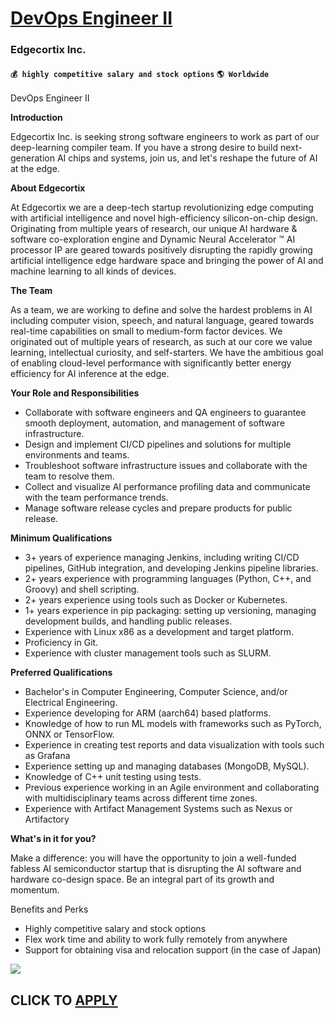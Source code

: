 # [DevOps Engineer II](https://www.remotewlb.com/apply/devops-engineer-ii-71696)  
### Edgecortix Inc.  
#### `💰 highly competitive salary and stock options` `🌎 Worldwide`  

DevOps Engineer II

**Introduction**

Edgecortix Inc. is seeking strong software engineers to work as part of our deep-learning compiler team. If you have a strong desire to build next-generation AI chips and systems, join us, and let's reshape the future of AI at the edge.

**About Edgecortix**

At Edgecortix we are a deep-tech startup revolutionizing edge computing with artificial intelligence and novel high-efficiency silicon-on-chip design. Originating from multiple years of research, our unique AI hardware & software co-exploration engine and Dynamic Neural Accelerator ™ AI processor IP are geared towards positively disrupting the rapidly growing artificial intelligence edge hardware space and bringing the power of AI and machine learning to all kinds of devices.

**The Team**

As a team, we are working to define and solve the hardest problems in AI including computer vision, speech, and natural language, geared towards real-time capabilities on small to medium-form factor devices. We originated out of multiple years of research, as such at our core we value learning, intellectual curiosity, and self-starters. We have the ambitious goal of enabling cloud-level performance with significantly better energy efficiency for AI inference at the edge.

**Your Role and Responsibilities**

  * Collaborate with software engineers and QA engineers to guarantee smooth deployment, automation, and management of software infrastructure.
  * Design and implement CI/CD pipelines and solutions for multiple environments and teams.
  * Troubleshoot software infrastructure issues and collaborate with the team to resolve them.
  * Collect and visualize AI performance profiling data and communicate with the team performance trends.
  * Manage software release cycles and prepare products for public release.

**Minimum Qualifications**

  * 3+ years of experience managing Jenkins, including writing CI/CD pipelines, GitHub integration, and developing Jenkins pipeline libraries.
  * 2+ years experience with programming languages (Python, C++, and Groovy) and shell scripting.
  * 2+ years experience using tools such as Docker or Kubernetes.
  * 1+ years experience in pip packaging: setting up versioning, managing development builds, and handling public releases.
  * Experience with Linux x86 as a development and target platform.
  * Proficiency in Git.
  * Experience with cluster management tools such as SLURM.

**Preferred Qualifications**

  * Bachelor's in Computer Engineering, Computer Science, and/or Electrical Engineering.
  * Experience developing for ARM (aarch64) based platforms.
  * Knowledge of how to run ML models with frameworks such as PyTorch, ONNX or TensorFlow.
  * Experience in creating test reports and data visualization with tools such as Grafana
  * Experience setting up and managing databases (MongoDB, MySQL).
  * Knowledge of C++ unit testing using tests.
  * Previous experience working in an Agile environment and collaborating with multidisciplinary teams across different time zones.
  * Experience with Artifact Management Systems such as Nexus or Artifactory

**What's in it for you?**

Make a difference: you will have the opportunity to join a well-funded fabless AI semiconductor startup that is disrupting the AI software and hardware co-design space. Be an integral part of its growth and momentum.

Benefits and Perks

  * Highly competitive salary and stock options
  * Flex work time and ability to work fully remotely from anywhere
  * Support for obtaining visa and relocation support (in the case of Japan)

![](https://remotive.com/job/track/1900190/blank.gif?source=public_api)  
## CLICK TO [APPLY](https://www.remotewlb.com/apply/devops-engineer-ii-71696)

